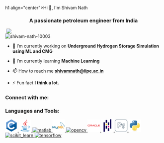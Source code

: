 h1 align="center">Hi 👋, I'm Shivam Nath</h1>
<h3 align="center">A passionate petroleum engineer from India</h3>
<img align="right"  width="500" src="[https://miro.medium.com/v2/resize:fit:1400/1*jkINT4G7HyrNT2jEw08y-A.gif](https://media.licdn.com/dms/image/D4E12AQELvH29a1p65w/article-cover_image-shrink_600_2000/0/1659449094911?e=2147483647&v=beta&t=Qb3xC5CKet8gCvWW28hixJLBxQh3JdTcPhdA4mJdabc)" >
<p align="left"> <img src="https://komarev.com/ghpvc/?username=shivam-nath-10003&label=Profile%20views&color=0e75b6&style=flat" alt="shivam-nath-10003" /> </p>

- 🔭 I’m currently working on **Underground Hydrogen Storage Simulation using ML and CMG**

- 🌱 I’m currently learning **Machine Learning**

- 📫 How to reach me **shivamnath@iipe.ac.in**

- ⚡ Fun fact **I think a lot.**

<h3 align="left">Connect with me:</h3>
<p align="left">
</p>

<h3 align="left">Languages and Tools:</h3>
<p align="left"> <a href="https://www.cprogramming.com/" target="_blank" rel="noreferrer"> <img src="https://raw.githubusercontent.com/devicons/devicon/master/icons/c/c-original.svg" alt="c" width="40" height="40"/> </a> <a href="https://www.java.com" target="_blank" rel="noreferrer"> <img src="https://raw.githubusercontent.com/devicons/devicon/master/icons/java/java-original.svg" alt="java" width="40" height="40"/> </a> <a href="https://www.mathworks.com/" target="_blank" rel="noreferrer"> <img src="https://upload.wikimedia.org/wikipedia/commons/2/21/Matlab_Logo.png" alt="matlab" width="40" height="40"/> </a> <a href="https://www.mysql.com/" target="_blank" rel="noreferrer"> <img src="https://raw.githubusercontent.com/devicons/devicon/master/icons/mysql/mysql-original-wordmark.svg" alt="mysql" width="40" height="40"/> </a> <a href="https://opencv.org/" target="_blank" rel="noreferrer"> <img src="https://www.vectorlogo.zone/logos/opencv/opencv-icon.svg" alt="opencv" width="40" height="40"/> </a> <a href="https://www.oracle.com/" target="_blank" rel="noreferrer"> <img src="https://raw.githubusercontent.com/devicons/devicon/master/icons/oracle/oracle-original.svg" alt="oracle" width="40" height="40"/> </a> <a href="https://pandas.pydata.org/" target="_blank" rel="noreferrer"> <img src="https://raw.githubusercontent.com/devicons/devicon/2ae2a900d2f041da66e950e4d48052658d850630/icons/pandas/pandas-original.svg" alt="pandas" width="40" height="40"/> </a> <a href="https://www.photoshop.com/en" target="_blank" rel="noreferrer"> <img src="https://raw.githubusercontent.com/devicons/devicon/master/icons/photoshop/photoshop-line.svg" alt="photoshop" width="40" height="40"/> </a> <a href="https://www.python.org" target="_blank" rel="noreferrer"> <img src="https://raw.githubusercontent.com/devicons/devicon/master/icons/python/python-original.svg" alt="python" width="40" height="40"/> </a> <a href="https://scikit-learn.org/" target="_blank" rel="noreferrer"> <img src="https://upload.wikimedia.org/wikipedia/commons/0/05/Scikit_learn_logo_small.svg" alt="scikit_learn" width="40" height="40"/> </a> <a href="https://www.tensorflow.org" target="_blank" rel="noreferrer"> <img src="https://www.vectorlogo.zone/logos/tensorflow/tensorflow-icon.svg" alt="tensorflow" width="40" height="40"/> </a> </p>

